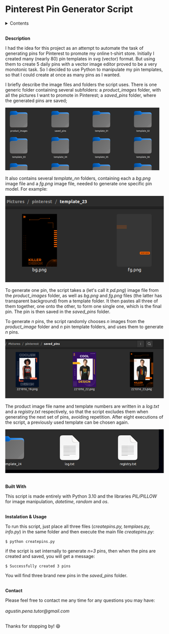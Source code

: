 # Pinterest Pin Generator Script

<details>
  <summary>Contents</summary>

  1. Description
  2. Built with
  3. Installation & Usage
  4. Contact
</details>
&nbsp;  


**Description**

I had the idea for this project as an attempt to automate the task of generating pins for Pinterest to promote my online t-shirt store. Initially I created many (nearly 80) pin templates in svg (vector) format. But using them to create 5 daily pins with a vector image editor proved to be a very monotonic task. So I decided to  use Python to manipulate my pin templates, so that I could create at once as many pins as I wanted.

I briefly describe the image files and folders the script uses. There is one generic folder containing several subfolders: a _product_images_ folder, with all the pictures I want to promote in Pinterest; a _saved_pins_ folder, where the generated pins are saved; 

!['Folders'](images/folders.png)

It also contains several _template_nn_ folders, containing each a _bg.png_ image file and a _fg.png_ image file, needed to generate one specific pin model. For example:

!['Product'](images/template.png)

To generate one pin, the script takes a (let's call it _pd.png_) image file from the _product_images_ folder, as well as  _bg.png_ and _fg.png_ files (the latter has transparent background) from a template folder. It then pastes all three of them together, one onto the other, to form one single one, which is the final pin. The pin is then saved in the _saved_pins_ folder.

To generate  _n_ pins, the script randomly chooses _n_ images from the _product_image_ folder and _n_ pin template folders, and uses them to generate _n_ pins.

!['Pins'](images/generated_pins.png)


The product image file name and template numbers are written in a _log.txt_ and a _registry.txt_ respectively, so that the script excludes them when generating the next set of pins, avoiding repetition. After eight executions of the script, a previously used template can be chosen again.

!['Registy & Log'](images/registry_log.png)
<br><br>  

__Built With__

This script is made entirely with Python 3.10 and the libraries _PIL/PILLOW_ for image manipulation, _datetime_, _random_ and _os_.
<br><br>

__Instalation & Usage__

To run this script, just place all three files (_createpins.py, templaes.py, info.py_) in the same folder and then execute the main file _createpins.py_:

```shell
$ python createpins.py
```
if the script is set internally to generate _n=3_ pins, then when the pins are created and saved, you will get a message:
```shell
$ Successfully created 3 pins
```
You will find three brand new pins in the _saved_pins_ folder.
<br><br>

__Contact__

Please feel free to contact me any time for any questions you may have:  
&nbsp;  
_agustin.pena.tutor@gmail.com_
<br><br>

Thanks for stopping by! 😄
